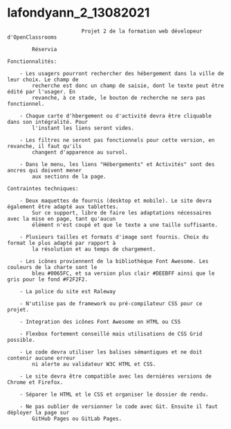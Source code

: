 # lafondyann_2_13082021

                            Projet 2 de la formation web dévelopeur d'OpenClassrooms

            Réservia

    Fonctionnalités:

        - Les usagers pourront rechercher des hébergement dans la ville de leur choix. Le champ de
            recherche est donc un champ de saisie, dont le texte peut être édité par l'usager. En
            revanche, à ce stade, le bouton de recherche ne sera pas fonctionnel.

        - Chaque carte d'hbergement ou d'activité devra être cliquable dans son intégralité. Pour
            l'instant les liens seront vides.

        - Les filtres ne seront pas fonctionnels pour cette version, en revanche, il faut qu'ils
            changent d'apparence au survol. 

        - Dans le menu, les liens "Hébergements" et Activités" sont des ancres qui doivent mener
            aux sections de la page.

    Contraintes techniques:   

        - Deux maquettes de fournis (desktop et mobile). Le site devra également être adapté aux tablettes.
            Sur ce support, libre de faire les adaptations nécessaires avec la mise en page, tant qu'aucun 
            élément n'est coupé et que le texte a une taille suffisante.
        
        - Plusieurs tailles et formats d'image sont fournis. Choix du format le plus adapté par rapport à
            la résolution et au temps de chargement.

        - Les icônes proviennent de la bibliothèque Font Awesome. Les couleurs de la charte sont le
            bleu #0065FC, et sa version plus clair #DEEBFF ainsi que le gris pour le fond #F2F2F2.

        - La police du site est Raleway

        - N'utilise pas de framework ou pré-compilateur CSS pour ce projet.

        - Integration des icônes Font Awesome en HTML ou CSS

        - Flexbox fortement conseillé mais utilisations de CSS Grid possible.

        - Le code devra utiliser les balises sémantiques et ne doit contenir aucune erreur
            ni alerte au validateur W3C HTML et CSS.

        - Le site devra être compatible avec les dernières versions de Chrome et Firefox.

        - Séparer le HTML et le CSS et organiser le dossier de rendu.

        - Ne pas oublier de versionner le code avec Git. Ensuite il faut déployer la page sur 
            GitHub Pages ou GitLab Pages.    